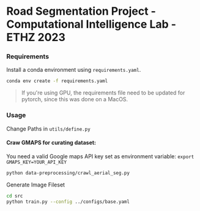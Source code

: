 # Road Segmentation Project - Computational Intelligence Lab - ETHZ 2023

### Requirements 
Install a conda environment using ``requirements.yaml``. 
```bash
conda env create -f requirements.yaml
```

> If you're using GPU, the requirements file need to be updated for pytorch, since this was done on a MacOS.
### Usage

Change Paths in ``utils/define.py``

#### Craw GMAPS for curating dataset:
You need a valid Google maps API key set as environment variable: `export GMAPS_KEY=YOUR_API_KEY`
```bash
python data-preprocessing/crawl_aerial_seg.py
```


Generate Image Fileset

```bash
cd src
python train.py --config ../configs/base.yaml
```
